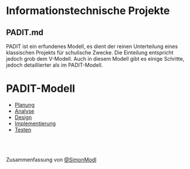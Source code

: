 # Informationstechnische Projekte

## PADIT.md

PADIT ist ein erfundenes Modell, es dient der reinen Unterteilung eines klassischen Projekts für schulische Zwecke. Die Einteilung entspricht jedoch grob dem V-Modell. Auch in diesem Modell gibt es einige Schritte, jedoch detaillierter als im PADIT-Modell.


# PADIT-Modell

- [Planung](Planung.md)
- [Analyse](Analyse.md)
- [Design](Design.md)
- [Implementierung](Implementierung.md)
- [Testen](Testen.md)

<br><br><br>
Zusammenfassung von [@SimonModl](https://github.com/SimonModl)
